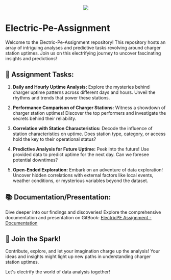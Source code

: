 <!-- Header Section -->
<p align="center">
  <img src="https://electricpe.com/wp-content/uploads/2023/02/electric_pe_logo_Horizontal.png">
</p>

# Electric-Pe-Assignment

Welcome to the Electric-Pe-Assignment repository! This repository hosts an array of intriguing analyses and predictive tasks revolving around charger station uptimes. Join us on this electrifying journey to uncover fascinating insights and predictions!

## 🚀 Assignment Tasks:

1. **Daily and Hourly Uptime Analysis:**
   Explore the mysteries behind charger uptime patterns across different days and hours. Unveil the rhythms and trends that power these stations.

2. **Performance Comparison of Charger Stations:**
   Witness a showdown of charger station uptimes! Discover the top performers and investigate the secrets behind their reliability.

3. **Correlation with Station Characteristics:**
   Decode the influence of station characteristics on uptime. Does station type, category, or access hold the key to their operational status?

4. **Predictive Analysis for Future Uptime:**
   Peek into the future! Use provided data to predict uptime for the next day. Can we foresee potential downtimes?

5. **Open-Ended Exploration:**
   Embark on an adventure of data exploration! Uncover hidden correlations with external factors like local events, weather conditions, or mysterious variables beyond the dataset.

## 📚 Documentation/Presentation:

Dive deeper into our findings and discoveries! Explore the comprehensive documentation and presentation on GitBook:
[ElectricPE Assignment - Documentation](https://only-solutions.gitbook.io/electricpe-assignment-manik-chadha/)

## 🌟 Join the Spark!

Contribute, explore, and let your imagination charge up the analysis! Your ideas and insights might light up new paths in understanding charger station uptimes.

Let's electrify the world of data analysis together!
